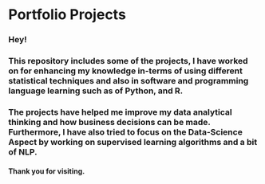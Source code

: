 # Portfolio Projects

### Hey!

### This repository includes some of the projects, I have worked on for enhancing my knowledge in-terms of using different statistical techniques and also in software and programming language learning such as of Python, and R. 

### The projects have helped me improve my data analytical thinking and how business decisions can be made. Furthermore, I have also tried to focus on the Data-Science Aspect by working on supervised learning algorithms and a bit of NLP. 

#### Thank you for visiting. 
